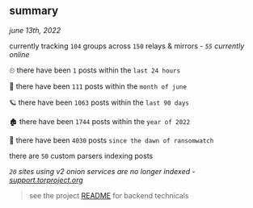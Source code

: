 
## summary
_june 13th, 2022_

currently tracking `104` groups across `150` relays & mirrors - _`55` currently online_

⏲ there have been `1` posts within the `last 24 hours`

🦈 there have been `111` posts within the `month of june`

🪐 there have been `1063` posts within the `last 90 days`

🏚 there have been `1744` posts within the `year of 2022`

🦕 there have been `4030` posts `since the dawn of ransomwatch`

there are `50` custom parsers indexing posts

_`20` sites using v2 onion services are no longer indexed - [support.torproject.org](https://support.torproject.org/onionservices/v2-deprecation/)_

> see the project [README](https://github.com/joshhighet/ransomwatch#ransomwatch--) for backend technicals
